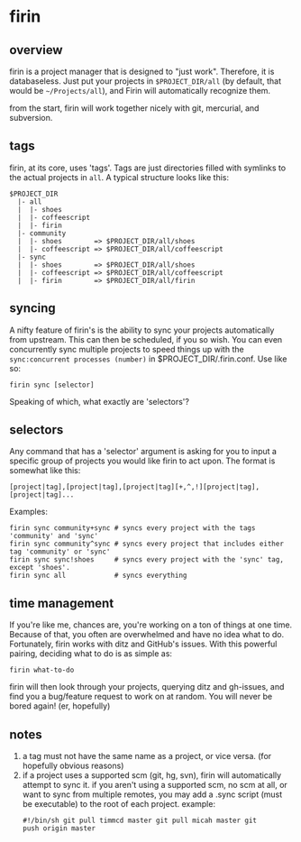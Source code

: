 # firin
## overview

firin is a project manager that is designed to "just work". Therefore, it is databaseless. Just put your projects in `$PROJECT_DIR/all` (by default, that would be `~/Projects/all`), and Firin will automatically recognize them.

from the start, firin will work together nicely with git, mercurial, and subversion.

## tags

firin, at its core, uses 'tags'. Tags are just directories filled with symlinks to the actual projects in `all`. A typical structure looks like this:

    $PROJECT_DIR
      |- all
      |  |- shoes
      |  |- coffeescript
      |  |- firin
      |- community
      |  |- shoes        => $PROJECT_DIR/all/shoes
      |  |- coffeescript => $PROJECT_DIR/all/coffeescript
      |- sync
      |  |- shoes        => $PROJECT_DIR/all/shoes
      |  |- coffeescript => $PROJECT_DIR/all/coffeescript
      |  |- firin        => $PROJECT_DIR/all/firin

## syncing

A nifty feature of firin's is the ability to sync your projects automatically from upstream. This can then be scheduled, if you so wish. You can even concurrently sync multiple projects to speed things up with the `sync:concurrent processes (number)` in $PROJECT_DIR/.firin.conf. Use like so:

    firin sync [selector]

Speaking of which, what exactly are 'selectors'?

## selectors

Any command that has a 'selector' argument is asking for you to input a specific group of projects you would like firin to act upon. The format is somewhat like this:

    [project|tag],[project|tag],[project|tag][+,^,!][project|tag],[project|tag]...

Examples:

    firin sync community+sync # syncs every project with the tags 'community' and 'sync'
    firin sync community^sync # syncs every project that includes either tag 'community' or 'sync'
    firin sync sync!shoes     # syncs every project with the 'sync' tag, except 'shoes'.
    firin sync all            # syncs everything

## time management

If you're like me, chances are, you're working on a ton of things at one time. Because of that, you often are overwhelmed and have no idea what to do. Fortunately, firin works with ditz and GitHub's issues. With this powerful pairing, deciding what to do is as simple as:

    firin what-to-do

firin will then look through your projects, querying ditz and gh-issues, and find you a bug/feature request to work on at random. You will never be bored again! (er, hopefully)

## notes

1. a tag must not have the same name as a project, or vice versa. (for hopefully obvious reasons)
2. if a project uses a supported scm (git, hg, svn), firin will automatically attempt to sync it. if you aren't using a supported scm, no scm at all, or want to sync from multiple remotes, you may add a .sync script (must be executable) to the root of each project. example: <pre><code>#!/bin/sh
git pull timmcd master
git pull micah master
git push origin master
</code></pre>
